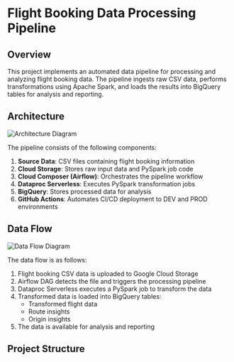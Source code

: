 # Flight Booking Data Processing Pipeline

## Overview

This project implements an automated data pipeline for processing and analyzing flight booking data. The pipeline ingests raw CSV data, performs transformations using Apache Spark, and loads the results into BigQuery tables for analysis and reporting.

## Architecture

![Architecture Diagram](https://mermaid.ink/img/pako:eNp1ksFugzAMhl_F8gnUsW5FGhyQetqh0k7bZYceTMGKQqIEqk6r-u5LgDJNmnwK_v3b-W0n0GqJUIJ2te_tQbc8B9_oqvXWw4YMuZo0e90NvZSa48c1ZpGWHD_eL89CbHmMnrqOJDhldW2NdJ1O9nEYWz2SXhQ_gy47EG5JsYDvxqNrZ0kDsZC-HVzgPnlyyj_q_eoUtEQdgHfQIY_SGHtXYZSqz-fLmJ9YC9y__36-XK93hfhaKqVr3RO4Rau-7N_VwvfOI1TBjnYY9GKdvVdTSUd-RTYB8uSdbCZLFXLe_7mZnobRkvagw2Zsk8xLUCON_s8kS6gTiuyuuA0ZkzTJUJU8ozLdp9k2SShLV1MszJZuMaUs326fKI2oRxQwp9uIpQ8FpiRJSJ5nJGPZLs1TzDn_Wz9U2vUw)

The pipeline consists of the following components:

1. **Source Data**: CSV files containing flight booking information
2. **Cloud Storage**: Stores raw input data and PySpark job code
3. **Cloud Composer (Airflow)**: Orchestrates the pipeline workflow
4. **Dataproc Serverless**: Executes PySpark transformation jobs
5. **BigQuery**: Stores processed data for analysis
6. **GitHub Actions**: Automates CI/CD deployment to DEV and PROD environments

## Data Flow

![Data Flow Diagram](https://mermaid.ink/img/pako:eNqNkk1rwzAMhv-K0GmF7ZJjYKUXh8EOZYcdeihasrR4iePZVksp-e-zk5VR1m1shyC9evRIQhdkSIQEXXGr7UHTgkFbTbX1aNFh5oMmqNXZCxXiZoXDXqmM03ZkrVHWKYcDbS3mKBU3qnDeVTkD3Z9PtRb9o33vr2N0Zyqk8_nEZ5hKjVbxg6OkqIQ3a14J_jBQCDfvPx8vq9Um56uiiLr7MpfRJN-Ye1uCM-jM92O5ePTOIpRWjcozP1lnH-1QsogXpAKgF-9kM7RUfkU2HbB5jjfDgRo5ff2Z3jSHEXZjHbSh6aukARUPdnwl8ZxaoMh6yX2IOCdRgqpgCZZxP05WUYJJ_LCNYp5M8AxTki5f-RClEXaIAuY0j1iyVXCGJInJNI1JyuJVMmXMGftrPwG1u44_)

The data flow is as follows:

1. Flight booking CSV data is uploaded to Google Cloud Storage
2. Airflow DAG detects the file and triggers the processing pipeline
3. Dataproc Serverless executes a PySpark job to transform the data
4. Transformed data is loaded into BigQuery tables:
   - Transformed flight data
   - Route insights
   - Origin insights
5. The data is available for analysis and reporting

## Project Structure
